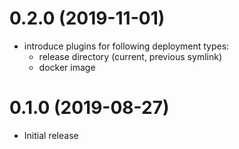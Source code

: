 0.2.0 (2019-11-01)
==================

- introduce plugins for following deployment types:
  - release directory (current, previous symlink)
  - docker image

0.1.0 (2019-08-27)
==================

- Initial release
